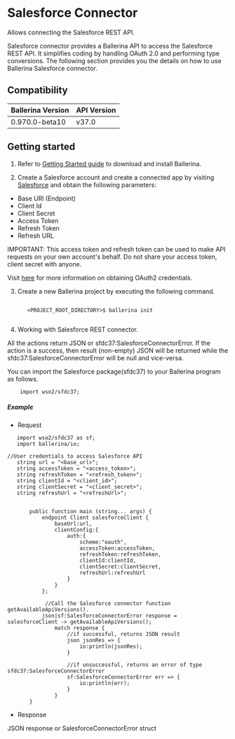 # Salesforce Connector

Allows connecting the Salesforce REST API.


Salesforce connector provides a Ballerina API to access the Salesforce REST API. 
It simplifies coding by handling OAuth 2.0 and performing type conversions.
The following section provides you the details on how to use Ballerina Salesforce connector.

## Compatibility

| Ballerina Version         | API Version |
| ------------------------- | ------------|
|   0.970.0-beta10          |   v37.0     |
 

## Getting started

1. Refer to [Getting Started guide](https://ballerina.io/learn/getting-started/) to download and install Ballerina.

2. Create a Salesforce account and create a connected app by visiting [Salesforce](https://www.salesforce.com) 
and obtain the following parameters:
* Base URl (Endpoint)
* Client Id
* Client Secret
* Access Token
* Refresh Token
* Refresh URL

IMPORTANT: This access token and refresh token can be used to make API requests on your own account's behalf. 
Do not share your access token, client secret with anyone.

Visit [here](https://help.salesforce.com/articleView?id=remoteaccess_authenticate_overview.htm) 
for more information on obtaining OAuth2 credentials.

3. Create a new Ballerina project by executing the following command.

   ```shell   
   
      <PROJECT_ROOT_DIRECTORY>$ ballerina init
      
   ```

4. Working with Salesforce REST connector.

All the actions return JSON or sfdc37:SalesforceConnectorError. If the action is a success, 
then result (non-empty) JSON will be returned while the sfdc37:SalesforceConnectorError will be null and vice-versa.

You can import the Salesforce package(sfdc37) to your Ballerina program as follows.
```ballerina
    import wso2/sfdc37;
```

##### Example
 * Request

 ```ballerina
    import wso2/sfdc37 as sf;
    import ballerina/io;
 
 //User credentials to access Salesforce API
    string url = "<base_url>";
    string accessToken = "<access_token>";
    string refreshToken = "<refresh_token>";
    string clientId = "<client_id>";
    string clientSecret = "<client_secret>";
    string refreshUrl = "<refreshUrl>";
 
 
        public function main (string... args) {
            endpoint Client salesforceClient {
                baseUrl:url,
                clientConfig:{
                    auth:{
                        scheme:"oauth",
                        accessToken:accessToken,
                        refreshToken:refreshToken,
                        clientId:clientId,
                        clientSecret:clientSecret,
                        refreshUrl:refreshUrl
                    }
                }
            };
        
             //Call the Salesforce connector function getAvailableApiVersions().
            json|sf:SalesforceConnectorError response = salesforceClient -> getAvailableApiVersions();
                match response {
                    //if successful, returns JSON result
                    json jsonRes => {
                        io:println(jsonRes);
                    }
            
                    //if unsuccessful, returns an error of type sfdc37:SalesforceConnectorError
                    sf:SalesforceConnectorError err => {
                        io:println(err);
                    }
                }
        }
```
* Response

JSON response or SalesforceConnectorError struct
